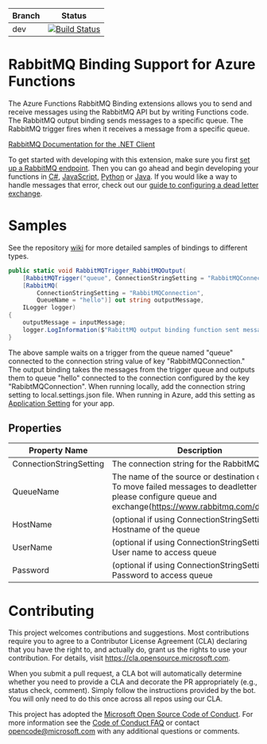 |Branch|Status|
|---|---|
|dev|[![Build Status](https://azfunc.visualstudio.com/Azure%20Functions/_apis/build/status/Azure.azure-functions-rabbitmq-extension?branchName=dev)](https://azfunc.visualstudio.com/Azure%20Functions/_build/latest?definitionId=48&branchName=dev)|

# RabbitMQ Binding Support for Azure Functions

The Azure Functions RabbitMQ Binding extensions allows you to send and receive messages using the RabbitMQ API but by writing Functions code. The RabbitMQ output binding sends messages to a specific queue. The RabbitMQ trigger fires when it receives a message from a specific queue.

[RabbitMQ Documentation for the .NET Client](https://www.rabbitmq.com/dotnet-api-guide.html)

To get started with developing with this extension, make sure you first [set up a RabbitMQ endpoint](https://github.com/Azure/azure-functions-rabbitmq-extension/wiki/Setting-up-a-RabbitMQ-Endpoint). Then you can go ahead and begin developing your functions in [C#](https://github.com/Azure/azure-functions-rabbitmq-extension/wiki/Samples-in-C%23), [JavaScript](https://github.com/Azure/azure-functions-rabbitmq-extension/wiki/Samples-in-JavaScript), [Python](https://github.com/Azure/azure-functions-rabbitmq-extension/wiki/Samples-in-Python) or [Java](https://github.com/Azure/azure-functions-rabbitmq-extension/wiki/Samples-in-Java). If you would like a way to handle messages that error, check out our [guide to configuring a dead letter exchange](https://github.com/Azure/azure-functions-rabbitmq-extension/wiki/Configuring-a-Dead-Letter-Exchange-and-Queue).

# Samples

See the repository [wiki](https://github.com/Azure/azure-functions-rabbitmq-extension/wiki) for more detailed samples of bindings to different types.

```C#
public static void RabbitMQTrigger_RabbitMQOutput(
    [RabbitMQTrigger("queue", ConnectionStringSetting = "RabbitMQConnection")] string inputMessage,
    [RabbitMQ(
        ConnectionStringSetting = "RabbitMQConnection",
        QueueName = "hello")] out string outputMessage,
    ILogger logger)
{
    outputMessage = inputMessage;
    logger.LogInformation($"RabittMQ output binding function sent message: {outputMessage}");
}
```

The above sample waits on a trigger from the queue named "queue" connected to the connection string value of key "RabbitMQConnection." The output binding takes the messages from the trigger queue and outputs them to queue "hello" connected to the connection configured by the key "RabibtMQConnection". When running locally, add the connection string setting to local.settings.json file. When running in Azure, add this setting as [Application Setting](https://docs.microsoft.com/en-us/azure/azure-functions/functions-how-to-use-azure-function-app-settings) for your app.


## Properties

|Property Name|Description|Example|
|--|--|--|
|ConnectionStringSetting|The connection string for the RabbitMQ queue|`amqp://user:password@url:port`|
|QueueName|The name of the source or destination queue. To move failed messages to deadletter queue, please configure queue and exchange(https://www.rabbitmq.com/dlx.html)|`myQueue`|
|HostName|(optional if using ConnectionStringSetting) Hostname of the queue|`10.26.45.210`|
|UserName|(optional if using ConnectionStringSetting) User name to access queue|`user`|
|Password|(optional if using ConnectionStringSetting) Password to access queue|`password1`|

# Contributing

This project welcomes contributions and suggestions.  Most contributions require you to agree to a
Contributor License Agreement (CLA) declaring that you have the right to, and actually do, grant us
the rights to use your contribution. For details, visit https://cla.opensource.microsoft.com.

When you submit a pull request, a CLA bot will automatically determine whether you need to provide
a CLA and decorate the PR appropriately (e.g., status check, comment). Simply follow the instructions
provided by the bot. You will only need to do this once across all repos using our CLA.

This project has adopted the [Microsoft Open Source Code of Conduct](https://opensource.microsoft.com/codeofconduct/).
For more information see the [Code of Conduct FAQ](https://opensource.microsoft.com/codeofconduct/faq/) or
contact [opencode@microsoft.com](mailto:opencode@microsoft.com) with any additional questions or comments.

